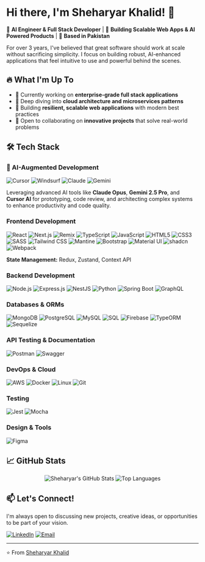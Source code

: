 # Hi there, I'm Sheharyar Khalid! 👋

🎯 **AI Engineer & Full Stack Developer** | 🚀 **Building Scalable Web Apps & AI Powered Products** | 📍 **Based in Pakistan**

For over 3 years, I've believed that great software should work at scale without sacrificing simplicity. I focus on building robust, AI-enhanced applications that feel intuitive to use and powerful behind the scenes.

## 🔥 What I'm Up To

- 💼 Currently working on **enterprise-grade full stack applications**
- 🌱 Deep diving into **cloud architecture and microservices patterns**
- 🚀 Building **resilient, scalable web applications** with modern best practices
- 🤝 Open to collaborating on **innovative projects** that solve real-world problems

## 🛠️ Tech Stack

### 🤖 AI-Augmented Development
![Cursor](https://img.shields.io/badge/Cursor%20AI-000000?style=for-the-badge)
![Windsurf](https://img.shields.io/badge/Windsurf-007AFF?style=for-the-badge)
![Claude](https://img.shields.io/badge/Claude%20Opus-9F37B2?style=for-the-badge)
![Gemini](https://img.shields.io/badge/Gemini%202.5-FFCD00?style=for-the-badge&logo=google&logoColor=black)


Leveraging advanced AI tools like **Claude Opus**, **Gemini 2.5 Pro**, and **Cursor AI** for prototyping, code review, and architecting complex systems to enhance productivity and code quality.

### Frontend Development
![React](https://img.shields.io/badge/React-61DAFB?style=for-the-badge&logo=react&logoColor=black)
![Next.js](https://img.shields.io/badge/Next.js-000000?style=for-the-badge&logo=next.js&logoColor=white)
![Remix](https://img.shields.io/badge/Remix-000000?style=for-the-badge&logo=remix&logoColor=white)
![TypeScript](https://img.shields.io/badge/TypeScript-3178C6?style=for-the-badge&logo=typescript&logoColor=white)
![JavaScript](https://img.shields.io/badge/JavaScript-F7DF1E?style=for-the-badge&logo=javascript&logoColor=black)
![HTML5](https://img.shields.io/badge/HTML5-E34F26?style=for-the-badge&logo=html5&logoColor=white)
![CSS3](https://img.shields.io/badge/CSS3-1572B6?style=for-the-badge&logo=css3&logoColor=white)
![SASS](https://img.shields.io/badge/SASS-CC6699?style=for-the-badge&logo=sass&logoColor=white)
![Tailwind CSS](https://img.shields.io/badge/Tailwind%20CSS-06B6D4?style=for-the-badge&logo=tailwind-css&logoColor=white)
![Mantine](https://img.shields.io/badge/Mantine-339AF0?style=for-the-badge)
![Bootstrap](https://img.shields.io/badge/Bootstrap-7952B3?style=for-the-badge&logo=bootstrap&logoColor=white)
![Material UI](https://img.shields.io/badge/Material%20UI-007FFF?style=for-the-badge&logo=mui&logoColor=white)
![shadcn](https://img.shields.io/badge/shadcn-000000?style=for-the-badge)
![Webpack](https://img.shields.io/badge/Webpack-8DD6F9?style=for-the-badge&logo=webpack&logoColor=black)

**State Management:** Redux, Zustand, Context API

### Backend Development
![Node.js](https://img.shields.io/badge/Node.js-339933?style=for-the-badge&logo=node.js&logoColor=white)
![Express.js](https://img.shields.io/badge/Express.js-000000?style=for-the-badge&logo=express&logoColor=white)
![NestJS](https://img.shields.io/badge/NestJS-E0234E?style=for-the-badge&logo=nestjs&logoColor=white)
![Python](https://img.shields.io/badge/Python-3776AB?style=for-the-badge&logo=python&logoColor=white)
![Spring Boot](https://img.shields.io/badge/Spring%20Boot-6DB33F?style=for-the-badge&logo=springboot&logoColor=white)
![GraphQL](https://img.shields.io/badge/GraphQL-E10098?style=for-the-badge&logo=graphql&logoColor=white)

### Databases & ORMs
![MongoDB](https://img.shields.io/badge/MongoDB-47A248?style=for-the-badge&logo=mongodb&logoColor=white)
![PostgreSQL](https://img.shields.io/badge/PostgreSQL-4169E1?style=for-the-badge&logo=postgresql&logoColor=white)
![MySQL](https://img.shields.io/badge/MySQL-4479A1?style=for-the-badge&logo=mysql&logoColor=white)
![SQL](https://img.shields.io/badge/SQL-003B57?style=for-the-badge&logo=sql&logoColor=white)
![Firebase](https://img.shields.io/badge/Firebase-FFCA28?style=for-the-badge&logo=firebase&logoColor=black)
![TypeORM](https://img.shields.io/badge/TypeORM-FE0902?style=for-the-badge)
![Sequelize](https://img.shields.io/badge/Sequelize-52B0E7?style=for-the-badge&logo=sequelize&logoColor=white)

### API Testing & Documentation
![Postman](https://img.shields.io/badge/Postman-FF6C37?style=for-the-badge&logo=postman&logoColor=white)
![Swagger](https://img.shields.io/badge/Swagger-85EA2D?style=for-the-badge&logo=swagger&logoColor=black)

### DevOps & Cloud
![AWS](https://img.shields.io/badge/AWS-232F3E?style=for-the-badge&logo=amazon-aws&logoColor=white)
![Docker](https://img.shields.io/badge/Docker-2496ED?style=for-the-badge&logo=docker&logoColor=white)
![Linux](https://img.shields.io/badge/Linux-FCC624?style=for-the-badge&logo=linux&logoColor=black)
![Git](https://img.shields.io/badge/Git-F05032?style=for-the-badge&logo=git&logoColor=white)

### Testing
![Jest](https://img.shields.io/badge/Jest-C21325?style=for-the-badge&logo=jest&logoColor=white)
![Mocha](https://img.shields.io/badge/Mocha-8D6748?style=for-the-badge&logo=mocha&logoColor=white)

### Design & Tools
![Figma](https://img.shields.io/badge/Figma-F24E1E?style=for-the-badge&logo=figma&logoColor=white)

## 📈 GitHub Stats

<p align="center">
  <img src="https://github-readme-stats.vercel.app/api?username=sheharyar-khalid&show_icons=true&theme=radical" alt="Sheharyar's GitHub Stats" />
  <img src="https://github-readme-stats.vercel.app/api/top-langs/?username=sheharyar-khalid&layout=compact&theme=radical" alt="Top Languages" />
</p>

## 📫 Let's Connect!

I'm always open to discussing new projects, creative ideas, or opportunities to be part of your vision.

[![LinkedIn](https://img.shields.io/badge/LinkedIn-0A66C2?style=for-the-badge&logo=linkedin&logoColor=white)](https://linkedin.com/in/sheharyarkhalid)
[![Email](https://img.shields.io/badge/Email-D14836?style=for-the-badge&logo=gmail&logoColor=white)](mailto:sheharyarkhalid154@gmail.com)

---

⭐️ From [Sheharyar Khalid](https://github.com/sheharyar-khalid)
